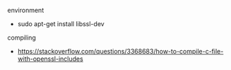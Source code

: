 environment

* sudo apt-get install libssl-dev

compiling

* https://stackoverflow.com/questions/3368683/how-to-compile-c-file-with-openssl-includes

